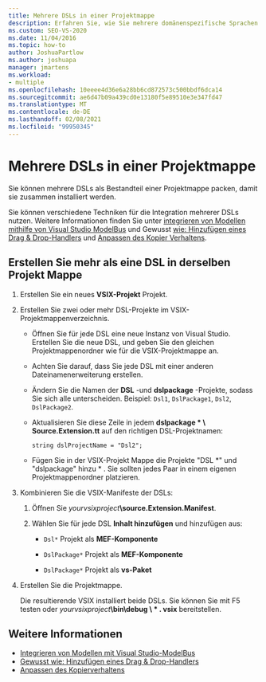 ```yaml
---
title: Mehrere DSLs in einer Projektmappe
description: Erfahren Sie, wie Sie mehrere domänenspezifische Sprachen (DSLs) als Teil einer einzelnen Projekt Mappe verpacken können, damit Sie zusammen installiert werden.
ms.custom: SEO-VS-2020
ms.date: 11/04/2016
ms.topic: how-to
author: JoshuaPartlow
ms.author: joshuapa
manager: jmartens
ms.workload:
- multiple
ms.openlocfilehash: 10eeee4d36e6a28bb6cd872573c500bbdf6dca14
ms.sourcegitcommit: ae6d47b09a439cd0e13180f5e89510e3e347fd47
ms.translationtype: MT
ms.contentlocale: de-DE
ms.lasthandoff: 02/08/2021
ms.locfileid: "99950345"
---
```

# <a name="multiple-dsls-in-one-solution"></a>Mehrere DSLs in einer Projektmappe

Sie können mehrere DSLs als Bestandteil einer Projektmappe packen, damit sie zusammen installiert werden.

Sie können verschiedene Techniken für die Integration mehrerer DSLs nutzen. Weitere Informationen finden Sie unter [integrieren von Modellen mithilfe von Visual Studio ModelBus](../modeling/integrating-models-by-using-visual-studio-modelbus.md) und Gewusst [wie: Hinzufügen eines Drag & Drop-Handlers](../modeling/how-to-add-a-drag-and-drop-handler.md) und [Anpassen des Kopier Verhaltens](../modeling/customizing-copy-behavior.md).

## <a name="build-more-than-one-dsl-in-the-same-solution"></a>Erstellen Sie mehr als eine DSL in derselben Projekt Mappe

1. Erstellen Sie ein neues **VSIX-Projekt** Projekt.

2. Erstellen Sie zwei oder mehr DSL-Projekte im VSIX-Projektmappenverzeichnis.

   - Öffnen Sie für jede DSL eine neue Instanz von Visual Studio. Erstellen Sie die neue DSL, und geben Sie den gleichen Projektmappenordner wie für die VSIX-Projektmappe an.

   - Achten Sie darauf, dass Sie jede DSL mit einer anderen Dateinamenerweiterung erstellen.

   - Ändern Sie die Namen der **DSL** -und **dslpackage** -Projekte, sodass Sie sich alle unterscheiden. Beispiel: `Dsl1`, `DslPackage1`, `Dsl2`, `DslPackage2`.

   - Aktualisieren Sie diese Zeile in jedem **dslpackage \* \ Source.Extension.tt** auf den richtigen DSL-Projektnamen:

      `string dslProjectName = "Dsl2";`

   - Fügen Sie in der VSIX-Projekt Mappe die Projekte "DSL *" und "dslpackage" hinzu \* . Sie sollten jedes Paar in einem eigenen Projektmappenordner platzieren.

2. Kombinieren Sie die VSIX-Manifeste der DSLs:

   1. Öffnen Sie _yourvsixproject_**\source.Extension.Manifest**.

   2. Wählen Sie für jede DSL **Inhalt hinzufügen** und hinzufügen aus:

       - `Dsl*` Projekt als **MEF-Komponente**

       - `DslPackage*` Projekt als **MEF-Komponente**

       - `DslPackage*` Projekt als **vs-Paket**

3. Erstellen Sie die Projektmappe.

   Die resultierende VSIX installiert beide DSLs. Sie können Sie mit F5 testen oder _yourvsixproject_**\bin\debug \\ \* . vsix** bereitstellen.

## <a name="see-also"></a>Weitere Informationen

- [Integrieren von Modellen mit Visual Studio-ModelBus](../modeling/integrating-models-by-using-visual-studio-modelbus.md)
- [Gewusst wie: Hinzufügen eines Drag & Drop-Handlers](../modeling/how-to-add-a-drag-and-drop-handler.md)
- [Anpassen des Kopierverhaltens](../modeling/customizing-copy-behavior.md)